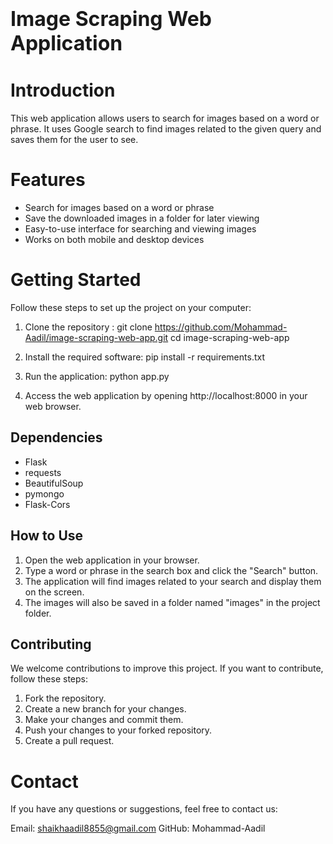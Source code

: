 # <span style="font-size:32px;">Image Scraping Web Application</span>

# Introduction
This web application allows users to search for images based on a word or phrase. It uses Google search to find images related to the given query and saves them for the user to see.

# Features
- Search for images based on a word or phrase
- Save the downloaded images in a folder for later viewing
- Easy-to-use interface for searching and viewing images
- Works on both mobile and desktop devices

# Getting Started

Follow these steps to set up the project on your computer:

1. Clone the repository : 
git clone https://github.com/Mohammad-Aadil/image-scraping-web-app.git
cd image-scraping-web-app

3. Install the required software:
pip install -r requirements.txt

4. Run the application:
python app.py

5. Access the web application by opening http://localhost:8000 in your web browser.

## Dependencies

- Flask
- requests
- BeautifulSoup
- pymongo
- Flask-Cors

## How to Use

1. Open the web application in your browser.
2. Type a word or phrase in the search box and click the "Search" button.
3. The application will find images related to your search and display them on the screen.
4. The images will also be saved in a folder named "images" in the project folder.

## Contributing
We welcome contributions to improve this project. If you want to contribute, follow these steps:

1. Fork the repository.
2. Create a new branch for your changes.
3. Make your changes and commit them.
4. Push your changes to your forked repository.
5. Create a pull request.

# Contact
If you have any questions or suggestions, feel free to contact us:

Email: shaikhaadil8855@gmail.com
GitHub: Mohammad-Aadil
